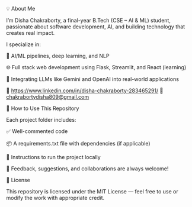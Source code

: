 💡 About Me

I’m Disha Chakraborty, a final-year B.Tech (CSE – AI & ML) student, passionate about software development, AI, and building technology that creates real impact.

I specialize in:

🧠 AI/ML pipelines, deep learning, and NLP

🌐 Full stack web development using Flask, Streamlit, and React (learning)

🤖 Integrating LLMs like Gemini and OpenAI into real-world applications

🔗 https://www.linkedin.com/in/disha-chakraborty-283465291/
📧 chakrabortydisha809@gmail.com

🌟 How to Use This Repository

Each project folder includes:

✅ Well-commented code

📦 A requirements.txt file with dependencies (if applicable)

🧪 Instructions to run the project locally

💬 Feedback, suggestions, and collaborations are always welcome!

📜 License

This repository is licensed under the MIT License — feel free to use or modify the work with appropriate credit.

